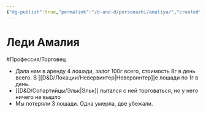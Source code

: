 ```yaml
---
{"dg-publish":true,"permalink":"/d-and-d/personazhi/amaliya/","created":"2024-02-19T19:15:28.754+03:00","updated":"2023-12-26T14:50:23.064+03:00"}
---
```



# Леди Амалия
#Профессия/Торговец 
* Дала нам в аренду 4 лошади, залог 100г всего, стоимость 8г в день всего. В [[D&D/Локации/Невервинтер\|Невервинтер]]е лошади по 1г в день.
* [[D&D/Сопартийцы/Эльк\|Эльк]] пытался с ней торговаться, но у него ничего не вышло
* Мы потеряли 3 лошади. Одна умерла, две убежали.